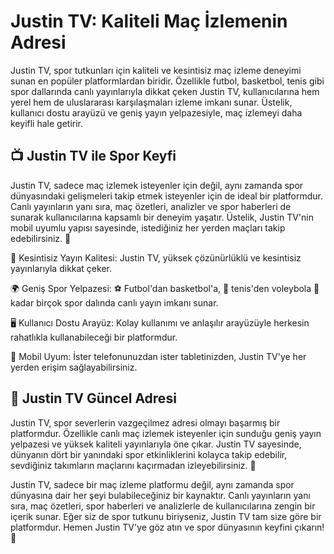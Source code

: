 # Justin TV: Kaliteli Maç İzlemenin Adresi

Justin TV, spor tutkunları için kaliteli ve kesintisiz maç izleme deneyimi sunan en popüler platformlardan biridir. Özellikle futbol, basketbol, tenis gibi spor dallarında canlı yayınlarıyla dikkat çeken Justin TV, kullanıcılarına hem yerel hem de uluslararası karşılaşmaları izleme imkanı sunar. Üstelik, kullanıcı dostu arayüzü ve geniş yayın yelpazesiyle, maç izlemeyi daha keyifli hale getirir.

## 📺 Justin TV ile Spor Keyfi

Justin TV, sadece maç izlemek isteyenler için değil, aynı zamanda spor dünyasındaki gelişmeleri takip etmek isteyenler için de ideal bir platformdur. Canlı yayınların yanı sıra, maç özetleri, analizler ve spor haberleri de sunarak kullanıcılarına kapsamlı bir deneyim yaşatır. Üstelik, Justin TV'nin mobil uyumlu yapısı sayesinde, istediğiniz her yerden maçları takip edebilirsiniz. 📱

🎥 Kesintisiz Yayın Kalitesi: Justin TV, yüksek çözünürlüklü ve kesintisiz yayınlarıyla dikkat çeker.

🌍 Geniş Spor Yelpazesi: ⚽ Futbol'dan basketbol'a, 🎾 tenis'den voleybola 🏐 kadar birçok spor dalında canlı yayın imkanı sunar.

🖥️ Kullanıcı Dostu Arayüz: Kolay kullanımı ve anlaşılır arayüzüyle herkesin rahatlıkla kullanabileceği bir platformdur.

📲 Mobil Uyum: İster telefonunuzdan ister tabletinizden, Justin TV'ye her yerden erişim sağlayabilirsiniz.

## 🚀 Justin TV Güncel Adresi

Justin TV, spor severlerin vazgeçilmez adresi olmayı başarmış bir platformdur. Özellikle canlı maç izlemek isteyenler için sunduğu geniş yayın yelpazesi ve yüksek kaliteli yayınlarıyla öne çıkar. Justin TV sayesinde, dünyanın dört bir yanındaki spor etkinliklerini kolayca takip edebilir, sevdiğiniz takımların maçlarını kaçırmadan izleyebilirsiniz. 🌟

Justin TV, sadece bir maç izleme platformu değil, aynı zamanda spor dünyasına dair her şeyi bulabileceğiniz bir kaynaktır. Canlı yayınların yanı sıra, maç özetleri, spor haberleri ve analizlerle de kullanıcılarına zengin bir içerik sunar. Eğer siz de spor tutkunu biriyseniz, Justin TV tam size göre bir platformdur. Hemen Justin TV'ye göz atın ve spor dünyasının keyfini çıkarın! 🎊
